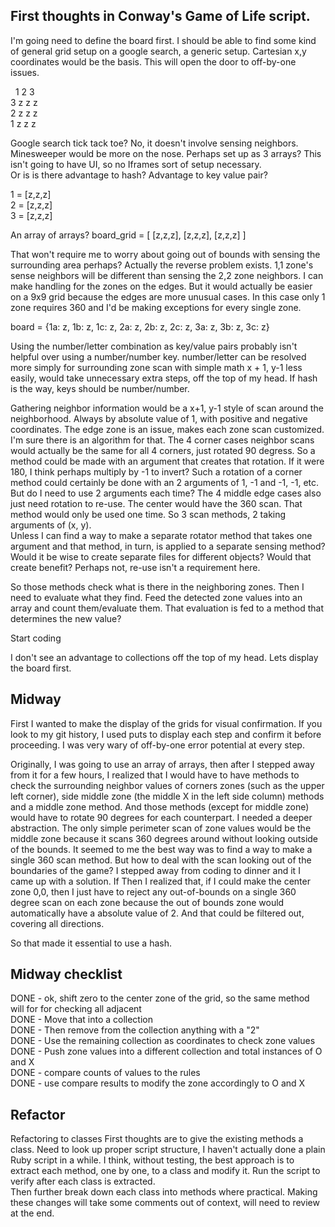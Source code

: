 ## First thoughts in Conway's Game of Life script.

I'm going need to define the board first.
I should be able to find some kind of general grid setup on a google search, a generic setup. Cartesian x,y coordinates would be the basis.  This will open the door to off-by-one issues.

&nbsp;  1 2 3  
3 z z z  
2 z z z  
1 z z z  

Google search tick tack toe?  No, it doesn't involve sensing neighbors.  Minesweeper would be more on the nose.
Perhaps set up as 3 arrays?  This isn't going to have UI, so no Iframes sort of setup necessary.  
Or is is there advantage to hash? Advantage to key value pair?
  
1 = \[z,z,z\]  
2 = \[z,z,z\]  
3 = \[z,z,z\]  
  
An array of arrays?
board_grid = \[ \[z,z,z\], \[z,z,z\], \[z,z,z\] \]  

That won't require me to worry about going out of bounds with sensing the surrounding area perhaps?
Actually the reverse problem exists.  1,1 zone's sense neighbors will be different than sensing the 2,2 zone neighbors.  I can make handling for the zones on the edges. But it would actually be easier on a 9x9 grid because the edges are more unusual cases.  In this case only 1 zone requires 360 and I'd be making exceptions for every single zone.
  
board = \{1a: z, 1b: z, 1c: z, 2a: z, 2b: z, 2c: z, 3a: z, 3b: z, 3c: z\}  
  
Using the number/letter combination as key/value pairs probably isn't helpful over using a number/number key. number/letter can be resolved more simply for surrounding zone scan with simple math x + 1, y-1 less easily, would take unnecessary extra steps, off the top of my head.  If hash is the way, keys should be number/number.

Gathering neighbor information would be a x+1, y-1 style of scan around the neighborhood.  Always by absolute value of 1, with positive and negative coordinates. 
The edge zone is an issue, makes each zone scan customized.  I'm sure there is an algorithm for that.
The 4 corner cases neighbor scans would actually be the same for all 4 corners, just rotated 90 degress.  So a method could be made with an argument that creates that rotation. If it were 180, I think perhaps multiply by -1 to invert?
Such a rotation of a corner method could certainly be done with an 2 arguments of 1, -1 and -1, -1, etc.  But do I need to use 2 arguments each time?
The 4 middle edge cases also just need rotation to re-use.
The center would have the 360 scan.  That method would only be used one time.
So 3 scan methods, 2 taking arguments of \(x, y\).  
Unless I can find a way to make a separate rotator method that takes one argument and that method, in turn, is applied to a separate sensing method?  
Would it be wise to create separate files for different objects?  Would that create benefit?  Perhaps not, re-use isn't a requirement here.

So those methods check what is there in the neighboring zones.  Then I need to evaluate what they find.  Feed the detected zone values into an array and count them/evaluate them.  That evaluation is fed to a method that determines the new value?

Start coding

I don't see an advantage to collections off the top of my head.
Lets display the board first.


## Midway

First I wanted to make the display of the grids for visual confirmation.  If you look to my git history, I used puts to display each step and confirm it before proceeding.
I was very wary of off-by-one error potential at every step.

Originally, I was going to use an array of arrays, then after I stepped away from it for a few hours, I realized that I would have to have methods to check the surrounding neighbor values of corners zones \(such as the upper left corner\), side middle zone \(the middle X in the left side column\) methods and a middle zone method.  And those methods \(except for middle zone\) would have to rotate 90 degrees for each counterpart.  I needed a deeper abstraction.  The only simple perimeter scan of zone values would be the middle zone because it scans 360 degrees around without looking outside of the bounds.  It seemed to me the best way was to find a way to make a single 360 scan method.  But how to deal with the scan looking out of the boundaries of the game?  I stepped away from coding to dinner and it I came up with a solution.  If Then I realized that, if I could make the center zone 0,0, then I just have to reject any out-of-bounds on a single 360 degree scan on each zone because the out of bounds zone would automatically have a absolute value of 2.  And that could be filtered out, covering all directions. 

So that made it essential to use a hash.


## Midway checklist

DONE - ok, shift zero to the center zone of the grid, so the same method will for for checking all adjacent  
DONE - Move that into a collection  
DONE - Then remove from the collection anything with a "2"  
DONE - Use the remaining collection as coordinates to check zone values  
DONE - Push zone values into a different collection and total instances of O and X  
DONE - compare counts of values to the rules  
DONE - use compare results to modify the zone accordingly to O and X  

## Refactor

Refactoring to classes
First thoughts are to give the existing methods a class.
Need to look up proper script structure, I haven't actually done a plain Ruby script in a while. 
I think, without testing, the best approach is to extract each method, one by one, to a class and modify it.  Run the script to verify after each class is extracted.  
Then further break down each class into methods where practical.
Making these changes will take some comments out of context, will need to review at the end.








